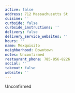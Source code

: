 ```yaml
---
active: false
address: 712 Massachusetts St
cuisine: ''
curbside: false
curbside_instructions: ''
delivery: false
delivery_service_websites: ''
hours: ''
name: Mexquisito
neighborhood: Downtown
notes: Unconfirmed
restaurant_phone: 785-856-8226
social: ''
takeout: false
website: ''
---
```


Unconfirmed